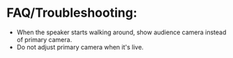 # FAQ/Troubleshooting:
* When the speaker starts walking around, show audience camera instead of primary camera. 
* Do not adjust primary camera when it's live.
